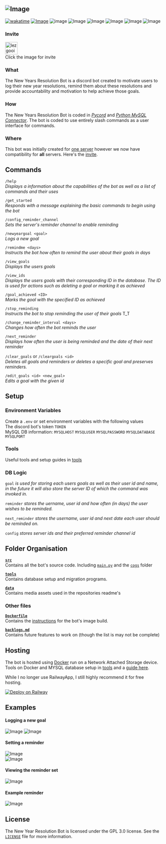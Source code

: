 
![Image](./data/banner.png "banner")  
-----------
[![wakatime](https://wakatime.com/badge/user/ca36faea-acc3-45d7-acc1-fb14861b9144/project/56a899c7-a274-4205-9932-cfe56af94500.svg?style=for-the-badge)](https://wakatime.com/badge/user/ca36faea-acc3-45d7-acc1-fb14861b9144/project/56a899c7-a274-4205-9932-cfe56af94500)
[![Image](https://img.shields.io/badge/License-GPLv3-blue.svg?style=for-the-badge&logo=gnu)](https://github.com/TechWiz-3/newYearsResolutionBot/blob/main/LICENSE)
![image](https://img.shields.io/github/v/release/TechWiz-3/newYearsResolutionBot?color=green&logo=semantic-release&sort=semver&style=for-the-badge)
![Image](https://img.shields.io/github/last-commit/TechWiz-3/newYearsResolutionBot?color=yellow&logo=github&style=for-the-badge)
![Image](https://img.shields.io/github/commit-activity/m/TechWiz-3/newYearsResolutionBot?color=yellowgreen&logo=git&style=for-the-badge)
![Image](https://img.shields.io/badge/python-3.9-informational?style=for-the-badge&logo=python&logoColor=yellow)
![Image](https://img.shields.io/badge/Host-Railway-blueviolet?style=for-the-badge&logo=railway)
![Image](https://img.shields.io/tokei/lines/github/TechWiz-3/newYearResolutionBot?color=36b2f5&logo=visual%20studio%20code&logoColor=0078d7&style=for-the-badge)
### Invite
<a href= "https://discord.com/api/oauth2/authorize?client_id=922767657265168394&permissions=2147838976&scope=applications.commands%20bot"><img src="./data/lezgoo_top.png" alt="lezgooinvite" width="40"/></a>  
Click the image for invite
### What
The New Years Resolution Bot is a discord bot created to motivate users to log their new year resolutions, remind them about these resolutions and provide accountability and motivation to help achieve those goals. 

### How

The New Years Resolution Bot is coded in [*Pycord*](https://github.com/Pycord-Development/pycord) and [*Python MySQL Connector*](https://dev.mysql.com/doc/connector-python/en/). The bot is coded to use entirely slash commands as a user interface for commands.

### Where

This bot was initially created for [one server](https://discord.gg/7Pjjf2XTFw) however we now have compatibility for **all** servers. Here's the [invite](https://discord.com/api/oauth2/authorize?client_id=922767657265168394&permissions=2147838976&scope=applications.commands%20bot).

## Commands

`/help`  
*Displays a information about the capabilities of the bot as well as a list of commands and their uses*

`/get_started`  
*Responds with a message explaining the basic commands to begin using the bot*  

`/config_reminder_channel`  
*Sets the server's reminder channel to enable reminding*

`/newyeargoal <goal>`  
*Logs a new goal*  

`/remindme <days>`  
*Instructs the bot how often to remind the user about their goals in days*  

`/view_goals`  
*Displays the users goals*  

`/view_ids`  
*Displays the users goals with their corresponding ID in the database. The ID is used for actions such as deleting a goal or marking it as achieved*  

`/goal_achieved <ID>`  
*Marks the goal with the specified ID as achieved*  

`/stop_reminding`  
*Instructs the bot to stop reminding the user of their goals* T_T  

`/change_reminder_interval <days>`  
*Changes how often the bot reminds the user*  
  
`/next_reminder`  
*Displays how often the user is being reminded and the date of their next reminder*

`/clear_goals` or   `/cleargoals <id>`  
*Deletes all goals and reminders or deletes a specific goal and preserves reminders.*

`/edit_goals <id> <new_goal>`  
*Edits a goal with the given id*

## Setup
### Environment Variables
 
Create a `.env` or set environment variables with the following values  
The discord bot's token `TOKEN`    
MySQL DB information: `MYSQLHOST` `MYSQLUSER` `MYSQLPASSWORD` `MYSQLDATABASE` `MYSQLPORT`    
### Tools

Useful tools and setup guides in [tools](./tools/)  

### DB Logic

`goal` *is used for storing each users goals as well as their user id and name, in the future it will also store the server ID of which the command was invoked in.*  

`reminder` *stores the uername, user id and how often (in days) the user wishes to be reminded.*  

`next_reminder` *stores the username, user id and next date each user should be reminded on.*    
  
`config` *stores server ids and their preferred reminder channel id*

## Folder Organisation
[**`src`**](./src/)  
Contains all the bot's source code. Including [`main.py`](./src/main.py) and the [`cogs`](./src/cogs) folder  

[**`tools`**](./tools/)  
Contains database setup and migration programs.

[**`data`**](./data/)  
Contains media assets used in the repositories readme's

### Other files
[**`Dockerfile`**](./Dockerfile)  
Contains the [instructions](https://docs.docker.com/engine/reference/builder/) for the bot's image build.  

[**`backlogs.md`**](./backlogs.md)  
Contains future features to work on (though the list is may not be complete)  

## Hosting
The bot is hosted using [Docker](https://www.docker.com/) run on a  Network Attached Storage device. Tools on Docker and MYSQL database setup in [tools](./tools/) and a [guide here](./tools/DOCKERWORKFLOW.md).

While I no longer use RailwayApp, I still highly recommend it for free hosting.

[![Deploy on Railway](https://railway.app/button.svg)](https://railway.app?referralCode=6KJ1hh)

## Examples
#### Logging a new goal
![Image](./data/examples/new_goal_demo.png "new goal demo") 
![Image](./data/examples/new_goal_demo2.png "new goal demo 2") 
#### Setting a reminder
![Image](./data/examples/remind_me_demo.png "reminder demo")   
![Image](./data/examples/remind_me_demo2.png "reminder demo 2")   
#### Viewing the reminder set
![Image](./data/examples/next_reminder_demo.png "next reminder command demo")
#### Example reminder
![Image](./data/examples/reminder_demo.png "reminder demo")
## License

The New Year Resolution Bot is licensed under the GPL 3.0 license. See the [`LICENSE`](./LICENSE) file for more information.
